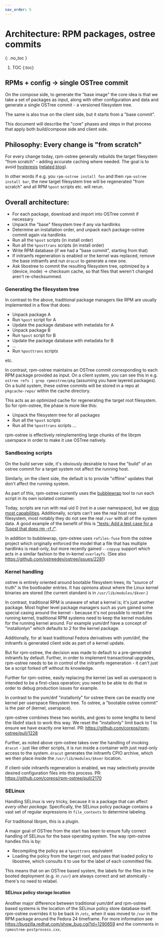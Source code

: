 ```yaml
---
nav_order: 5
---
```


# Architecture: RPM packages, ostree commits
{: .no_toc }

1. TOC
{:toc}

## RPMs + config -> single OSTree commit

On the compose side, to generate the "base image" the core idea
is that we take a set of packages as input, along with other configuration
and data and generate a single OSTree commit - a versioned filesystem
tree.

The same is also true on the client side, but it starts from a "base commit".

This document will describe the "core" phases and steps in that
process that apply both build/compose side and client side.

## Philosophy: Every change is "from scratch"

For every change today, rpm-ostree generally rebuilds the target filesystem
"from scratch" - adding accurate caching where needed.  The goal is to
avoid [hysteresis](https://en.wikipedia.org/wiki/Hysteresis) ([related blog](https://blog.verbum.org/2020/08/22/immutable-%E2%86%92-reprovisionable-anti-hysteresis/)).

In other words if e.g. you `rpm-ostree install foo` and then `rpm-ostree install bar`,
the new target filesystem tree will be regenerated "from scratch" and
all RPM `%post` scripts etc. will rerun.

## Overall architecture:

- For each package, download and import into OSTree commit if necessary
- Unpack the "base" filesystem tree if any via hardlinks
- Determine an installation order, and unpack each package-ostree commit
  again via hardlinks
- Run all the `%post` scripts (in install order)
- Run all the `%posttrans` scripts (in install order)
- Write RPM database (if we had a "base commit", starting from that)
- If initramfs regeneration is enabled or the kernel was replaced,
  remove the base initramfs and run `dracut` to generate a new one.
- Ask libostree to commit the resulting filesystem tree, optimized
  by a (device, inode) -> checksum cache, so that files that weren't
  changed aren't re-checksummed.

### Generating the filesystem tree

In contrast to the above, traditional package managers like RPM are usually implemented in
a flow that does:

- Unpack package A
- Run `%post` script for A
- Update the package database with metadata for A
- Unpack package B
- Run `%post` script for B
- Update the package database with metadata for B
- ...
- Run `%posttrans` scripts

etc.

In contrast, rpm-ostree maintains an OSTree commit corresponding
to each RPM package provided as input.  On a client system,
you can see this in e.g. `ostree refs | grep rpmostree/pkg` 
(assuming you have layered packages).  On a build system,
these ostree commits will be stored in a repo at
`pkgcache-repo/` within the cache directory.

This acts as an optimized cache for regenerating the target
root filesystem.  So for rpm-ostree, the phase is more like this:

- Unpack the filesystem tree for all packages
- Run all the `%post` scripts
- Run all the `%posttrans` scripts
...

rpm-ostree is effectively reimplementing large chunks of
the librpm userspace in order to make it use OSTree natively.

### Sandboxing scripts

On the build server side, it's obviously desirable to 
have the "build" of an ostree commit for a target system
not affect the running host.

Similarly, on the client side, the default is to provide
"offline" updates that don't affect the running system.

As part of this, rpm-ostree currently uses the
[bubblewrap](https://github.com/containers/bubblewrap/)
tool to run each script in its own isolated container.


Today, scripts are run with real uid 0 (not in a user namespace),
but we [drop most capabilities](https://github.com/coreos/rpm-ostree/pull/1099).
Additionally, scripts can't see the real host root filesystem,
most notably they do not see the real `/var` with all of the
system data.  A good example of the benefit of this is
["tests: Add a test case for a %post that does rm -rf /"](https://github.com/coreos/rpm-ostree/pull/888).

In addition to bubblewrap, rpm-ostree uses `rofiles-fuse`
from the ostree project which originally enforced the model that
a file that has multiple hardlinks is read-only, but
more recently gained `--copyup` support which acts
in a similar fashion to the in-kernel `overlayfs`.
(See also https://github.com/ostreedev/ostree/issues/2281)

### Kernel handling

ostree is entirely oriented around bootable filesystem trees;
its "source of truth" is the bootloader entries.  It has opinions
about where the Linux kernel binaries are stored (the current
standard is in `/usr/lib/modules/$kver`.)

In contrast, traditional RPM is unaware of what a kernel is; it's
just another package.  Most higher level package managers such
as yum gained some special casing around the kernel - because
it's not possible to restart the running kernel, traditional RPM
systems need to keep the kernel modules for the running kernel
around.  For example yum/dnf have a concept of "installonlyn"
which defaults to 2 for the kernel package.

Additionally, for at least traditional Fedora derivatives with
yum/dnf, the initramfs is generated client side as part of
a kernel update.

But for rpm-ostree, the decision was made to default to a
pre-generated initramfs by default.  Further, in order to implement transactional
upgrades, rpm-ostree needs to be in control of the initramfs
regeneration - it can't just be a script forked off without its
knowledge.

Further for rpm-ostree, easily replacing the kernel (as well as userspace)
is intended to be a first-class operation; you need to be able to do that
in order to debug production issues for example.

In contrast to the yum/dnf "installonly" for ostree there can be exactly one kernel per userspace
filesystem tree.  To ostree, a "bootable ostree commit"
is the pair of (kernel, userspace).

rpm-ostree combines these two worlds, and goes to some
lengths to bend the libdnf stack to work this way.  We reset
the "installonly" limit back to 1 to ensure we have exactly
one kernel.  PR: https://github.com/coreos/rpm-ostree/pull/1228

Further, as noted above rpm-ostree takes over the handling of
invoking `dracut` - just like other scripts, it is run inside
a container with just read-only access to the system.  `dracut`
generates the initramfs CPIO archive, which we then place inside
the `/usr/lib/modules/$kver` location.

If client-side initramfs regeneration is enabled, we may selectively
provide desired configuration files into this process.  PR: https://github.com/coreos/rpm-ostree/pull/2170

### SELinux

Handling SELinux is very tricky, because it is a package that can affect
*every other package*.  Specifically, the SELinux policy package
contains a vast set of regular expressions in `file_contexts`
to determine labeling.

For traditional librpm, this is a plugin.

A major goal of OSTree from the start has been to ensure fully correct
handling of SELinux for the base operating system.  The way
rpm-ostree handles this is by:

- Recompiling the policy as a `%posttrans` equivalent
- Loading the policy from the target root, and pass that loaded policy
  to libostree, which consults it to use for the label of each
  committed file.

This means that on an OSTree based system, the labels for the
files in the booted deployment (e.g. in `/usr`) are always
correct and set atomically - there's no need to relabel.
#### SELinux policy storage location

Another major difference between traditional yum/dnf and
rpm-ostree based systems is the location of the SELinux
policy store database itself.  rpm-ostree overrides it
to be back in `/etc`, when it was moved to `/var` in the
RPM package around the Fedora 24 timeframe.  For more information
see https://bugzilla.redhat.com/show_bug.cgi?id=1290659 
and the comments in `rpmostree-postprocess.cxx`.
